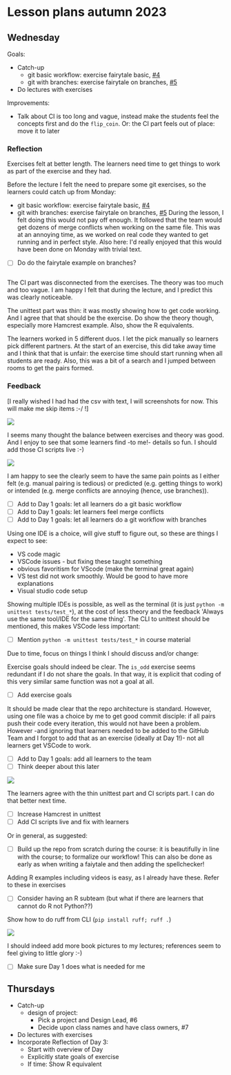 # Lesson plans autumn 2023

## Wednesday

Goals:

 * Catch-up
   * git basic workflow: exercise fairytale basic, [#4](https://github.com/programming-formalisms/programming_formalisms_project_autumn_2023/issues/4)
   * git with branches: exercise fairytale on branches, [#5](https://github.com/programming-formalisms/programming_formalisms_project_autumn_2023/issues/5)
 * Do lectures with exercises

Improvements:

 * Talk about CI is too long and vague,
   instead make the students feel the concepts
   first and do the `flip_coin`. Or:
   the CI part feels out of place: move it to
   later

### Reflection

Exercises felt at better length. 
The learners need time to get things to work
as part of the exercise and they had.

Before the lecture I felt the need to prepare
some git exercises, so the learners could
catch up from Monday:
 * git basic workflow: exercise fairytale basic, [#4](https://github.com/programming-formalisms/programming_formalisms_project_autumn_2023/issues/4)
 * git with branches: exercise fairytale on branches, [#5](https://github.com/programming-formalisms/programming_formalisms_project_autumn_2023/issues/5)
During the lesson, I felt doing this would not
pay off enough. It followed that the team would
get dozens of merge conflicts when working on
the same file. This was at an annoying time,
as we worked on real code they wanted to get
running and in perfect style. Also here:
I'd really enjoyed that this would have been done
on Monday with trivial text.

 * [ ] Do do the fairytale example on branches?
   ~~~Vote with learners~~~ Yes

The CI part was disconnected from the exercises.
The theory was too much and too vague.
I am happy I felt that during the lecture,
and I predict this was clearly noticeable.

The unittest part was thin: it was mostly
showing how to get code working. And I agree
that that should be the exercise. 
Do show the theory though, especially 
more Hamcrest example. Also, show the R
equivalents.

The learners worked in 5 different duos.
I let the pick manually so learners pick
different partners. At the start of an exercise,
this did take away time and I think that that
is unfair: the exercise time should start
running when all students are ready. Also,
this was a bit of a search and I jumped between
rooms to get the pairs formed.



### Feedback

[I really wished I had had the csv with text,
I will screenshots for now. This will make
me skip items :-/ !]

![](day_3_reflection_1.png)

I seems many thought the balance between
exercises and theory was good.
And I enjoy to see that some learners 
find -to me!- details so fun.
I should add those CI scripts live :-)

![](day_3_reflection_2.png)

I am happy to see the clearly seem
to have the same pain points as I either
felt (e.g. manual pairing is tedious)
or predicted (e.g. getting things to
work) or intended (e.g. merge conflicts are
annoying (hence, use branches)).

 * [ ] Add to Day 1 goals: let all learners do a git basic workflow
 * [ ] Add to Day 1 goals: let learners feel merge conflicts
 * [ ] Add to Day 1 goals: let all learners do a git workflow with branches

Using one IDE is a choice, will give stuff
to figure out, so these are things I 
expect to see:

 * VS code magic
 * VSCode issues - but fixing these taught something
 * obvious favoritism for VScode (make the terminal great again)
 * VS test did not work smoothly. Would be good to have more explanations
 * Visual studio code setup

Showing multiple IDEs is possible, as well
as the terminal (it is 
just `python -m unittest tests/test_*`), at the cost of
less theory and the feedback 'Always
use the same tool/IDE for the same thing'.
The CLI to unittest should be mentioned,
this makes VSCode less important:

 * [ ] Mention `python -m unittest tests/test_*`
   in course material

Due to time, focus on things I think I should
discuss and/or change:

Exercise goals should indeed be clear. The
`is_odd` exercise seems redundant if I do
not share the goals. In that way, it is 
explicit that coding of this very similar
same function was not a goal at all.

 * [ ] Add exercise goals

It should be made clear that the repo 
architecture is standard. However,
using one file was a choice by me to
get good commit disciple: if all pairs push
their code every iteration, this would not
have been a problem. However -and ignoring
that learners needed to be added to the
GitHub Team and I forgot to add that as an
exercise (ideally at Day 1!)- not all
learners get VSCode to work.

 * [ ] Add to Day 1 goals: add all learners to the team
 * [ ] Think deeper about this later

![](day_3_reflection_3.png)

The learners agree with the thin unittest
part and CI scripts part. I can do that
better next time.

 * [ ] Increase Hamcrest in unittest
 * [ ] Add CI scripts live and fix with learners

Or in general, as suggested:

 * [ ] Build up the repo from scratch during the
   course: it is beautifully in line with the
   course; to formalize our workflow!
   This can also be done as early as when
   writing a faiytale and then adding the
   spellchecker!

Adding R examples including videos is easy,
as I already have these. Refer to these in
exercises

 * [ ] Consider having an R subteam (but what
   if there are learners that cannot do R not
   Python??)

Show how to do ruff from CLI (`pip install ruff; ruff .`)

![](day_3_reflection_4.png)

I should indeed add more book pictures to
my lectures; references seem to feel 
giving to little glory  :-)

 * [ ] Make sure Day 1 does what is needed for me


## Thursdays

 * Catch-up
   * design of project:
     * Pick a project and Design Lead, #6
     * Decide upon class names and have class owners, #7
 * Do lectures with exercises
 * Incorporate Reflection of Day 3:
    * Start with overview of Day
    * Explicitly state goals of exercise
    * If time: Show R equivalent



